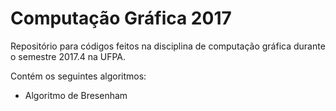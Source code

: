 # Computação Gráfica 2017

Repositório para códigos feitos na disciplina de computação gráfica durante o semestre 2017.4 na UFPA.

Contém os seguintes algoritmos:
<ul>
  <li>Algoritmo de Bresenham</li>
 </ul>
